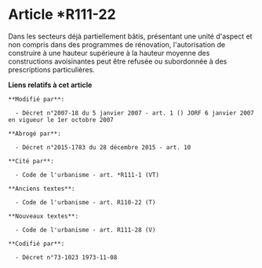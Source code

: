 # Article *R111-22

Dans les secteurs déjà partiellement bâtis, présentant une unité d'aspect et non compris dans des programmes de rénovation,
l'autorisation de construire à une hauteur supérieure à la hauteur moyenne des constructions avoisinantes peut être refusée
ou subordonnée à des prescriptions particulières.

**Liens relatifs à cet article**

	**Modifié par**:

	  - Décret n°2007-18 du 5 janvier 2007 - art. 1 () JORF 6 janvier 2007 en vigueur le 1er octobre 2007

	**Abrogé par**:

	  - Décret n°2015-1783 du 28 décembre 2015 - art. 10

	**Cité par**:

	  - Code de l'urbanisme - art. *R111-1 (VT)

	**Anciens textes**:

	  - Code de l'urbanisme - art. R110-22 (T)

	**Nouveaux textes**:

	  - Code de l'urbanisme - art. R111-28 (V)

	**Codifié par**:

	  - Décret n°73-1023 1973-11-08
